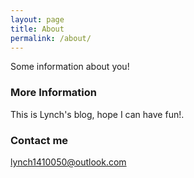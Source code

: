 ```yaml
---
layout: page
title: About
permalink: /about/
---
```


Some information about you!

### More Information

This is Lynch's blog, hope I can have fun!.

### Contact me

[lynch1410050@outlook.com](mailto:email@domain.com)
